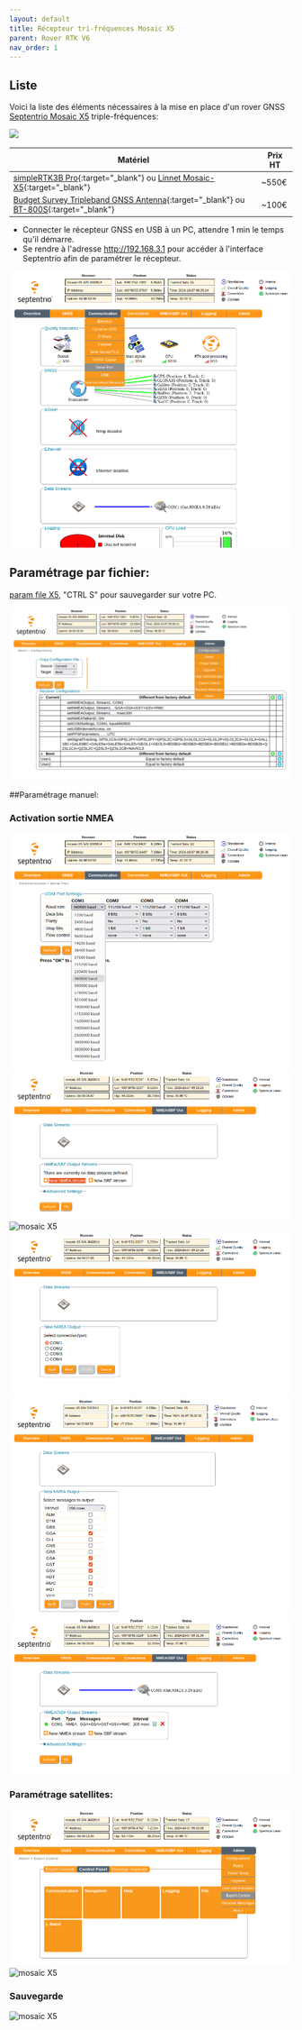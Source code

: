 ```yaml
---
layout: default
title: Récepteur tri-fréquences Mosaic X5
parent: Rover RTK V6
nav_order: 1
---
```


## Liste

Voici la liste des éléments nécessaires à la mise en place d'un rover GNSS [Septentrio Mosaic X5](https://www.septentrio.com/en/products/gnss-receivers/gnss-receiver-modules/mosaic-x5) triple-fréquences:

<img src="https://www.septentrio.com/sites/default/files/products/product/mosaic-X5_650x650.png" width="200">

|Matériel|Prix HT|
|--------|----|
| [simpleRTK3B Pro](https://www.ardusimple.com/product/simplertk3b-x5/){:target="_blank"} ou [Linnet Mosaic-X5](https://www.systork.io/en/product/linnet-mosaic-x5/){:target="_blank"} |~550€|
|[Budget Survey Tripleband GNSS Antenna](https://www.ardusimple.com/product/budget-survey-tripleband-gnss-antenna-ip66/){:target="_blank"} ou [BT-800S](https://store.beitian.com/products/beitian-high-gain-high-precision-gnss-antenna-provide-stability-and-reliability-gnss-signal-for-positioning-applications-bt-800s?_pos=1&_sid=bcd57f6d3&_ss=r&variant=44374047490335){:target="_blank"}|~100€|


* Connecter le récepteur GNSS en USB à un PC, attendre 1 min le temps qu'il démarre.
* Se rendre à l'adresse http://192.168.3.1 pour accéder à l'interface Septentrio afin de paramétrer le récepteur.

![mosaic X5](/assets/images/mosaic_x5/x5-dashboard.png)

## Paramétrage par fichier:

[param file X5](/assets/param_files/mosaic_x5/mosaic-X5_nmea_full_5hz_460800.txt), "CTRL S" pour sauvegarder sur votre PC.

![mosaic X5](/assets/images/mosaic_x5/x5-sauvegarde.png)

##Paramétrage manuel:

### Activation sortie NMEA

![mosaic X5](/assets/images/mosaic_x5/x5-baudrate.png)
![mosaic X5](/assets/images/mosaic_x5/x5-newstream.png)
![mosaic X5](/assets/images/mosaic_x5/x5-newstreamç_serial.png)
![mosaic X5](/assets/images/mosaic_x5/x5-newstream_portcom.png)
![mosaic X5](/assets/images/mosaic_x5/x5-newstream_nmea.png)
![mosaic X5](/assets/images/mosaic_x5/x5-newstream_nmeaOK.png)

### Paramétrage satellites:

![mosaic X5](/assets/images/mosaic_x5/x5-expertPanel.png)
![mosaic X5](/assets/images/mosaic_x5/x5-expertPanel_signalTracking.png)

### Sauvegarde

![mosaic X5](/assets/images/mosaic_x5/x5-sauvegrade.png)
